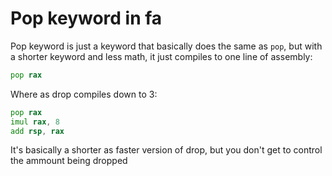 # Pop keyword in fa

Pop keyword is just a keyword that basically does
the same as `pop`, but with a shorter keyword and less
math, it just compiles to one line of assembly:

```asm
pop rax
```

Where as drop compiles down to 3:

```asm
pop rax
imul rax, 8
add rsp, rax
```

It's basically a shorter as faster version of drop, but
you don't get to control the ammount being dropped
